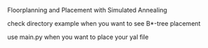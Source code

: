 
Floorplanning and Placement with Simulated Annealing


check directory example when you want to see B*-tree placement

use main.py when you want to place your yal file
